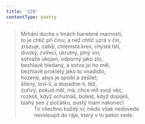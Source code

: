 ```yaml
---
title: '129'
contentType: poetry
---
```


<section>

> Mrhání ducha v tmách hanebné marnosti,  
> to je chtíč při činu; a než chtíč uzrá v čin,  
> zrazuje, zabíjí, chlemstá krev, chystá lsti,  
> divoký, zvířecí, ukrutný, plný vin;  
> sotvaže ukojen, odporný jako zlo,  
> bezhlavě hledaný, a sotva jsi ho měl,  
> bezhlavě prokletý jako to vnadidlo,  
> hozené, abys je spolkl a zešílel;  
> šílený, loví-li, a dopadne-li, též,  
> zuřivý, pokud měl, má, chce mít svoji věc,  
> rozkoš, když ochutnáš, bolest, když dopiješ,  
> blahý sen z počátku, pustý mam nakonec!  
>          To všechno každý ví; nikdo však nedovede  
>          nevstoupit do ráje, který v to peklo vede.

</section>
